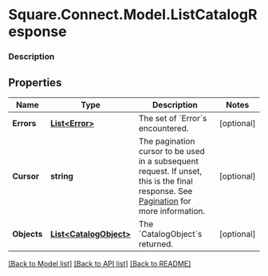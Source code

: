 # Square.Connect.Model.ListCatalogResponse

### Description



## Properties

Name | Type | Description | Notes
------------ | ------------- | ------------- | -------------
**Errors** | [**List&lt;Error&gt;**](Error.md) | The set of &#x60;Error&#x60;s encountered. | [optional] 
**Cursor** | **string** | The pagination cursor to be used in a subsequent request. If unset, this is the final response. See [Pagination](https://developer.squareup.com/docs/basics/api101/pagination) for more information. | [optional] 
**Objects** | [**List&lt;CatalogObject&gt;**](CatalogObject.md) | The &#x60;CatalogObject&#x60;s returned. | [optional] 



[[Back to Model list]](../README.md#documentation-for-models) [[Back to API list]](../README.md#documentation-for-api-endpoints) [[Back to README]](../README.md)

